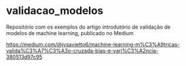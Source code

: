 # validacao_modelos
Repositório com os exemplos do artigo introdutório de validação de modelos de machine learning, publicado no Medium

https://medium.com/@jvsavietto6/machine-learning-m%C3%A9tricas-valida%C3%A7%C3%A3o-cruzada-bias-e-vari%C3%A2ncia-380513d97c95
